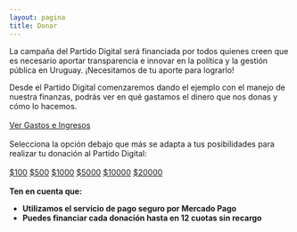 ```yaml
---
layout: pagina
title: Donar
---
```


La campaña del Partido Digital será financiada por todos quienes creen que es necesario aportar transparencia e innovar en la política y la gestión pública en Uruguay.  ¡Necesitamos de tu aporte para lograrlo!

Desde el Partido Digital comenzaremos dando el ejemplo con el manejo de nuestra finanzas, podrás ver en qué gastamos el dinero que nos donas y cómo lo hacemos.
<br><br>
<a href="https://docs.google.com/spreadsheets/d/1ECohuUeBik_2rxvppS3sBHqm_gXpuNbOOYqRoMGans0/edit?usp=sharing" class="w-full text-center rounded-lg border border-orange-500 bg-white dark:bg-black px-6 py-3 text-base leading-6 font-medium text-orange-500 hover:bg-orange-100 focus:outline-none focus:shadow-outline transition ease-in-out duration-150 mb-2" target="_blank">
    Ver Gastos e Ingresos
</a>
<br><br>
Selecciona la opción debajo que más se adapta a tus posibilidades para realizar tu donación al Partido Digital:
<br><br>
<a class="w-full text-center rounded-lg border border-orange-500 bg-white dark:bg-black px-6 py-3 text-base leading-6 font-medium text-orange-500 hover:bg-orange-100 focus:outline-none focus:shadow-outline transition ease-in-out duration-150 mb-2" target="_blank" href='https://www.mercadopago.com/mlu/checkout/start?pref_id=441941744-1e370d5a-9908-45ba-ad6e-0c3acffa71ca' target="_blank" title="Dona $100 con Mercado Pago">$100</a>
<a class="w-full text-center rounded-lg border border-orange-500 bg-white dark:bg-black px-6 py-3 text-base leading-6 font-medium text-orange-500 hover:bg-orange-100 focus:outline-none focus:shadow-outline transition ease-in-out duration-150 mb-2" target="_blank" href='https://www.mercadopago.com/mlu/checkout/start?pref_id=441941744-3dace516-d78e-4d21-b24f-350093874e47' target="_blank" title="Dona $500 con Mercado Pago">$500</a>
<a class="w-full text-center rounded-lg border border-orange-500 bg-white dark:bg-black px-6 py-3 text-base leading-6 font-medium text-orange-500 hover:bg-orange-100 focus:outline-none focus:shadow-outline transition ease-in-out duration-150 mb-2" target="_blank" href='https://www.mercadopago.com/mlu/checkout/start?pref_id=441941744-87f0ffcd-1bc1-4766-b92b-2d36af04ec4a' target="_blank" title="Dona $1000 con Mercado Pago">$1000</a>
<a class="w-full text-center rounded-lg border border-orange-500 bg-white dark:bg-black px-6 py-3 text-base leading-6 font-medium text-orange-500 hover:bg-orange-100 focus:outline-none focus:shadow-outline transition ease-in-out duration-150 mb-2" target="_blank" href='https://www.mercadopago.com/mlu/checkout/start?pref_id=441941744-d5ca58d5-7b59-40b8-b8e2-6aa1fc7a8687' target="_blank" title="Dona $5000 con Mercado Pago">$5000</a>
<a class="w-full text-center rounded-lg border border-orange-500 bg-white dark:bg-black px-6 py-3 text-base leading-6 font-medium text-orange-500 hover:bg-orange-100 focus:outline-none focus:shadow-outline transition ease-in-out duration-150 mb-2" target="_blank" href='https://www.mercadopago.com/mlu/checkout/start?pref_id=441941744-1d3bc98f-1038-44dc-b588-301d0e90fc70' target="_blank" title="Dona $10000 con Mercado Pago">$10000</a>
<a class="w-full text-center rounded-lg border border-orange-500 bg-white dark:bg-black px-6 py-3 text-base leading-6 font-medium text-orange-500 hover:bg-orange-100 focus:outline-none focus:shadow-outline transition ease-in-out duration-150 mb-2" target="_blank" href='https://www.mercadopago.com/mlu/checkout/start?pref_id=441941744-3bcdde52-e9c9-4663-aeb5-f98744ad7d2e' target="_blank" title="Dona $20000 con Mercado Pago">$20000</a>
<br><br>
**Ten en cuenta que:**
 - **Utilizamos el servicio de pago seguro por Mercado Pago**
 - **Puedes financiar cada donación hasta en 12 cuotas sin recargo**

